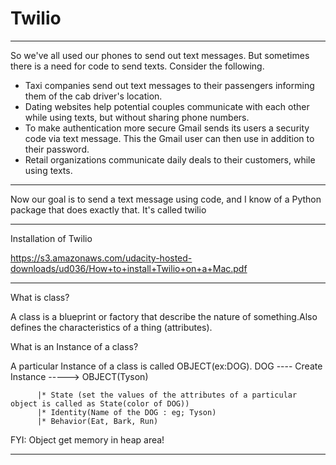 # Twilio
*************************************************************************************************************************************************

So we've all used our phones to send out text messages. But sometimes there is a need for code to send texts. Consider the following.

* Taxi companies send out text messages to their passengers informing them of the cab driver's location.
* Dating websites help potential couples communicate with each other while using texts, but without sharing phone numbers.
* To make authentication more secure Gmail sends its users a security code via text message. This the Gmail user can then use in addition to their password.
* Retail organizations communicate daily deals to their customers, while using texts.

*************************************************************************************************************************************************

Now our goal is to send a text message using code, and I know of a Python package that does exactly that. It's called twilio

*************************************************************************************************************************************************

Installation of Twilio

https://s3.amazonaws.com/udacity-hosted-downloads/ud036/How+to+install+Twilio+on+a+Mac.pdf
*************************************************************************************************************************************************

What is class?

A class is a blueprint or factory that describe the nature of something.Also defines the characteristics of a thing (attributes).

What is an Instance of a class?

A particular Instance of a class is called OBJECT(ex:DOG).
                        DOG ---- Create Instance -----> OBJECT(Tyson)

          |* State (set the values of the attributes of a particular object is called as State(color of DOG))
          |* Identity(Name of the DOG : eg; Tyson)
          |* Behavior(Eat, Bark, Run)

FYI: Object get memory in heap area!
*************************************************************************************************************************************************

